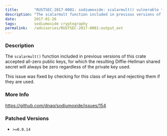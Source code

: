 ```yaml
---
title:       "RUSTSEC-2017-0001: sodiumoxide: scalarmult() vulnerable to degenerate public keys"
description: "The scalarmult function included in previous versions of this crate accepted allzero public keys, for which the resulting DiffieHellman shared secret will always be zero regardless of the private key used. This issue was fixed by checking for this class of keys and rejecting them if they are used."
date:        2017-01-26
tags:        sodiumoxide cryptography
permalink:   /advisories/RUSTSEC-2017-0001:output_ext
---
```


### Description

The `scalarmult()` function included in previous versions of this crate
accepted all-zero public keys, for which the resulting Diffie-Hellman shared
secret will always be zero regardless of the private key used.

This issue was fixed by checking for this class of keys and rejecting them
if they are used.

### More Info

<https://github.com/dnaq/sodiumoxide/issues/154>

### Patched Versions

- `>=0.0.14`


